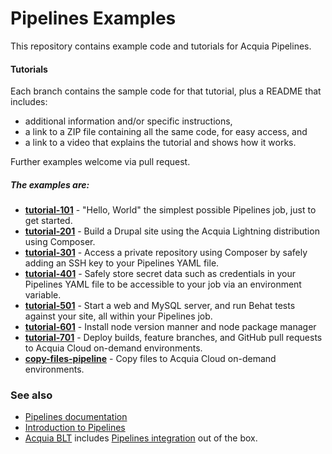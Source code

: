 # Pipelines Examples

This repository contains example code and tutorials for Acquia Pipelines.

#### Tutorials
Each branch contains the sample code for that tutorial, plus a README that includes:

* additional information and/or specific instructions,
* a link to a ZIP file containing all the same code, for easy access, and
* a link to a video that explains the tutorial and shows how it works.

Further examples welcome via pull request.

##### The examples are:
* **[tutorial-101](https://github.com/acquia/pipelines-examples/tree/tutorial-101)** - "Hello, World" the simplest possible Pipelines job, just to get started.
* **[tutorial-201](https://github.com/acquia/pipelines-examples/tree/tutorial-201)** - Build a Drupal site using the Acquia Lightning distribution using Composer.
* **[tutorial-301](https://github.com/acquia/pipelines-examples/tree/tutorial-301)** - Access a private repository using Composer by safely adding an SSH key to your Pipelines YAML file.
* **[tutorial-401](https://github.com/acquia/pipelines-examples/tree/tutorial-401)** - Safely store secret data such as credentials in your Pipelines YAML file to be accessible to your job via an environment variable.
* **[tutorial-501](https://github.com/acquia/pipelines-examples/tree/tutorial-501)** - Start a web and MySQL server, and run Behat tests against your site, all within your Pipelines job.
* **[tutorial-601](https://github.com/acquia/pipelines-examples/tree/tutorial-601)** - Install node version manner and node package manager
* **[tutorial-701](https://github.com/acquia/pipelines-examples/tree/tutorial-701)** - Deploy builds, feature branches, and GitHub pull requests to Acquia Cloud on-demand environments.
* **[copy-files-pipeline](https://github.com/acquia/pipelines-examples/tree/copy-files-pipeline)** - Copy files to Acquia Cloud on-demand environments.

### See also
* [Pipelines documentation](https://docs.acquia.com/acquia-cloud/develop/pipelines/)
* [Introduction to Pipelines]( https://dev.acquia.com/blog/acquia-pipelines-build-test-and-deployment-automation-for-acquia-cloud/10/08/2016/16381)
* [Acquia BLT](https://github.com/acquia/blt) includes [Pipelines integration](https://github.com/acquia/blt/blob/9.2.x/scripts/pipelines/acquia-pipelines.yml) out of the box.
